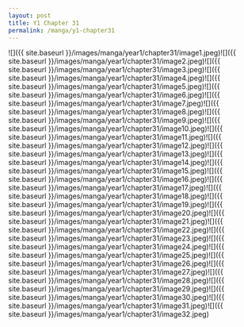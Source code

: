 ```yaml
---
layout: post
title: Y1 Chapter 31
permalink: /manga/y1-chapter31
---
```


![]({{ site.baseurl }}/images/manga/year1/chapter31/image1.jpeg)![]({{ site.baseurl }}/images/manga/year1/chapter31/image2.jpeg)![]({{ site.baseurl }}/images/manga/year1/chapter31/image3.jpeg)![]({{ site.baseurl }}/images/manga/year1/chapter31/image4.jpeg)![]({{ site.baseurl }}/images/manga/year1/chapter31/image5.jpeg)![]({{ site.baseurl }}/images/manga/year1/chapter31/image6.jpeg)![]({{ site.baseurl }}/images/manga/year1/chapter31/image7.jpeg)![]({{ site.baseurl }}/images/manga/year1/chapter31/image8.jpeg)![]({{ site.baseurl }}/images/manga/year1/chapter31/image9.jpeg)![]({{ site.baseurl }}/images/manga/year1/chapter31/image10.jpeg)![]({{ site.baseurl }}/images/manga/year1/chapter31/image11.jpeg)![]({{ site.baseurl }}/images/manga/year1/chapter31/image12.jpeg)![]({{ site.baseurl }}/images/manga/year1/chapter31/image13.jpeg)![]({{ site.baseurl }}/images/manga/year1/chapter31/image14.jpeg)![]({{ site.baseurl }}/images/manga/year1/chapter31/image15.jpeg)![]({{ site.baseurl }}/images/manga/year1/chapter31/image16.jpeg)![]({{ site.baseurl }}/images/manga/year1/chapter31/image17.jpeg)![]({{ site.baseurl }}/images/manga/year1/chapter31/image18.jpeg)![]({{ site.baseurl }}/images/manga/year1/chapter31/image19.jpeg)![]({{ site.baseurl }}/images/manga/year1/chapter31/image20.jpeg)![]({{ site.baseurl }}/images/manga/year1/chapter31/image21.jpeg)![]({{ site.baseurl }}/images/manga/year1/chapter31/image22.jpeg)![]({{ site.baseurl }}/images/manga/year1/chapter31/image23.jpeg)![]({{ site.baseurl }}/images/manga/year1/chapter31/image24.jpeg)![]({{ site.baseurl }}/images/manga/year1/chapter31/image25.jpeg)![]({{ site.baseurl }}/images/manga/year1/chapter31/image26.jpeg)![]({{ site.baseurl }}/images/manga/year1/chapter31/image27.jpeg)![]({{ site.baseurl }}/images/manga/year1/chapter31/image28.jpeg)![]({{ site.baseurl }}/images/manga/year1/chapter31/image29.jpeg)![]({{ site.baseurl }}/images/manga/year1/chapter31/image30.jpeg)![]({{ site.baseurl }}/images/manga/year1/chapter31/image31.jpeg)![]({{ site.baseurl }}/images/manga/year1/chapter31/image32.jpeg)
